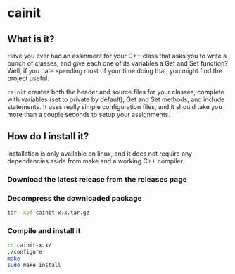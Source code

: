 # cainit

## What is it?

Have you ever had an assinment for your C++ class that asks you to write a bunch of classes, and give each one of its variables a Get and Set function? Well, if you hate spending most of your time doing that, you might find the project useful.

`cainit` creates both the header and source files for your classes, complete with variables (set to private by default), Get and Set methods, and include statements. It uses really simple configuration files, and it should take you more than a couple seconds to setup your assignments. 

## How do I install it?

Installation is only available on linux, and it does not require any dependencies aside from make and a working C++ compiler.

### Download the latest release from the releases page

### Decompress the downloaded package
```bash
tar -xvf cainit-x.x.tar.gz
```

### Compile and install it
```bash
cd cainit-x.x/
./configure
make 
sudo make install
```